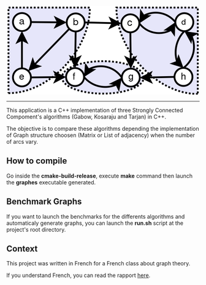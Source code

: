 <div align="center">
  <img src="Scc.png">
</div>

-----------------

This application is a C++ implementation of three Strongly Connected Compoment's algorithms (Gabow, Kosaraju and Tarjan) in C++.

The objective is to compare these algorithms depending the implementation of Graph structure choosen (Matrix or List of adjacency) when the number of arcs vary.

## How to compile

Go inside the **cmake-build-release**, execute **make** command then launch the **graphes** executable generated.

## Benchmark Graphs

If you want to launch the benchmarks for the differents algorithms and automaticaly generate graphs, you can launch the **run.sh** script at the project's root directory.

## Context 

This project was written in French for a French class about graph theory.

If you understand French, you can read the rapport <a href="Rapport_Theorie_des_Graphes.pdf">here</a>.
